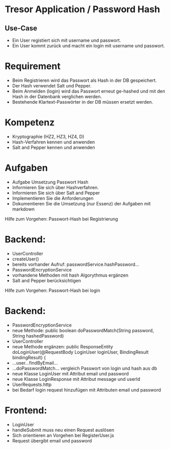 # Tresor Application / Password Hash

## Use-Case

- Ein User registiert sich mit username und passwort.
- Ein User kommt zurück und macht ein login mit username und passwort.

# Requirement

- Beim Registrieren wird das Passwort als Hash in der DB gespeichert.
- Der Hash verwendet Salt und Pepper.
- Beim Anmelden (login) wird das Passwort erneut ge-hashed und mit den Hash in der Datenbank verglichen werden.
- Bestehende Klartext-Passwörter in der DB müssen ersetzt werden.

# Kompetenz

- Kryptographie (HZ2, HZ3, HZ4, D)
- Hash-Verfahren kennen und anwenden
- Salt and Pepper kennen und anwenden

# Aufgaben

- Aufgabe Umsetzung Passwort Hash
- Informieren Sie sich über Hashverfahren.
- Informieren Sie sich über Salt and Pepper
- Implementieren Sie die Anforderungen
- Dokumentieren Sie die Umsetzung (nur Essenz) der Aufgaben mit markdown

Hilfe zum Vorgehen: Passwort-Hash bei Registrierung

# Backend:

- UserController
- createUser()
- bereits vorhander Aufruf: passwordService.hashPassword...
- PasswordEncryptionService
- vorhandene Methoden mit hash Algorythmus ergänzen
- Salt and Pepper berücksichtigen

Hilfe zum Vorgehen: Passwort-Hash bei login

# Backend:

- PasswordEncryptionService
- neue Methode: public boolean doPasswordMatch(String password, String hashedPassword)
- UserController
- neue Methode ergänzen: public ResponseEntity doLoginUser(@RequestBody LoginUser loginUser, BindingResult bindingResult) {
- ...user...findByEmail...
- ...doPasswordMatch... vergleich Passwort von login und hash aus db
- neue Klasse LoginUser mit Attribut email und password
- neue Klasse LoginResponse mit Attribut message und userId
- UserRequests.http
- bei Bedarf login request hinzufügen mit Attributen email und password

# Frontend:

- LoginUser
- handleSubmit muss neu einen Request auslösen
- Sich orientieren an Vorgehen bei RegisterUser.js
- Request übergibt email und password
